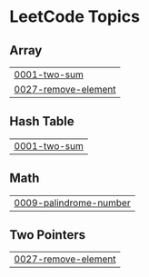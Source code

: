 
<!---LeetCode Topics Start-->
# LeetCode Topics
## Array
|  |
| ------- |
| [0001-two-sum](https://github.com/orbham/leetcode/tree/master/0001-two-sum) |
| [0027-remove-element](https://github.com/orbham/leetcode/tree/master/0027-remove-element) |
## Hash Table
|  |
| ------- |
| [0001-two-sum](https://github.com/orbham/leetcode/tree/master/0001-two-sum) |
## Math
|  |
| ------- |
| [0009-palindrome-number](https://github.com/orbham/leetcode/tree/master/0009-palindrome-number) |
## Two Pointers
|  |
| ------- |
| [0027-remove-element](https://github.com/orbham/leetcode/tree/master/0027-remove-element) |
<!---LeetCode Topics End-->
